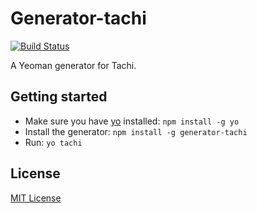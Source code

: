 # Generator-tachi
[![Build Status](https://secure.travis-ci.org/EdJ/generator-tachi.png?branch=master)](https://travis-ci.org/EdJ/generator-tachi)

A Yeoman generator for Tachi.

## Getting started
- Make sure you have [yo](https://github.com/yeoman/yo) installed:
    `npm install -g yo`
- Install the generator: `npm install -g generator-tachi`
- Run: `yo tachi`

## License
[MIT License](http://en.wikipedia.org/wiki/MIT_License)
